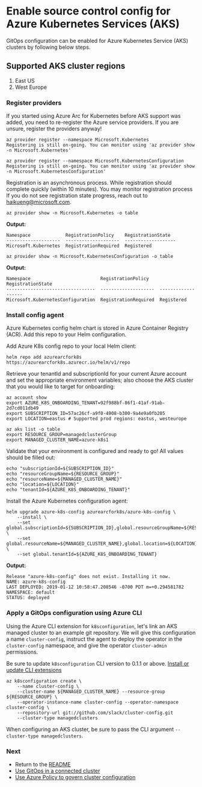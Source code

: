 # Enable source control config for Azure Kubernetes Services (AKS)

GitOps configuration can be enabled for Azure Kubernetes Service (AKS) clusters by following below steps.

## Supported AKS cluster regions

1. East US
2. West Europe

### Register providers

If you started using Azure Arc for Kubernetes before AKS support was added, you need to re-register the Azure service providers. If you are unsure, register the providers anyway!

```console
az provider register --namespace Microsoft.Kubernetes
Registering is still on-going. You can monitor using 'az provider show -n Microsoft.Kubernetes'

az provider register --namespace Microsoft.KubernetesConfiguration
Registering is still on-going. You can monitor using 'az provider show -n Microsoft.KubernetesConfiguration'
```

Registration is an asynchronous process. While registration should complete quickly (within 10 minutes). You may monitor registration process If you do not see registration state progress, reach out to <haikueng@microsoft.com>.

```console
az provider show -n Microsoft.Kubernetes -o table
```

**Output:**

```console
Namespace             RegistrationPolicy    RegistrationState
--------------------  --------------------  -------------------
Microsoft.Kubernetes  RegistrationRequired  Registered
```

```console
az provider show -n Microsoft.KubernetesConfiguration -o table
```

**Output:**

```console
Namespace                          RegistrationPolicy    RegistrationState
---------------------------------  --------------------  -------------------
Microsoft.KubernetesConfiguration  RegistrationRequired  Registered
```

### Install config agent

Azure Kubernetes config helm chart is stored in Azure Container Registry (ACR). Add this repo to your Helm configuration.

Add Azure K8s config repo to your local Helm client:

```console
helm repo add azurearcfork8s https://azurearcfork8s.azurecr.io/helm/v1/repo
```

Retrieve your tenantId and subscriptionId for your current Azure account and set the appropriate environment variables; also choose the AKS cluster that you would like to target for onboarding:

```console
az account show
export AZURE_K8S_ONBOARDING_TENANT=92f988bf-86f1-41af-91ab-2d7cd011db49
export SUBSCRIPTION_ID=57ac26cf-a9f0-4908-b300-9a4e9a0fb205
export LOCATION=eastus # Supported prod regions: eastus, westeurope

az aks list -o table
export RESOURCE_GROUP=managedclusterGroup
export MANAGED_CLUSTER_NAME=azure-k8s1
```

Validate that your environment is configured and ready to go! All values should be filled out:

```console
echo "subscriptionId=${SUBSCRIPTION_ID}"
echo "resourceGroupName=${RESOURCE_GROUP}"
echo "resourceName=${MANAGED_CLUSTER_NAME}"
echo "location=${LOCATION}"
echo "tenantId=${AZURE_K8S_ONBOARDING_TENANT}"
```

Install the Azure Kubernetes configuration agent:

```console
helm upgrade azure-k8s-config azurearcfork8s/azure-k8s-config \
    --install \
    --set global.subscriptionId=${SUBSCRIPTION_ID},global.resourceGroupName=${RESOURCE_GROUP} \
    --set global.resourceName=${MANAGED_CLUSTER_NAME},global.location=${LOCATION} \
    --set global.tenantId=${AZURE_K8S_ONBOARDING_TENANT}
```

**Output:**

```console
Release "azure-k8s-config" does not exist. Installing it now.
NAME: azure-k8s-config
LAST DEPLOYED: 2019-01-12 10:58:47.208546 -0700 PDT m=+0.294581782
NAMESPACE: default
STATUS: deployed
```

### Apply a GitOps configuration using Azure CLI

Using the Azure CLI extension for `k8sconfiguration`, let's link an AKS managed cluster to an example git repository. We will give this configuration a name `cluster-config`, instruct the agent to deploy the operator in the `cluster-config` namespace, and give the operator `cluster-admin` permissions.

Be sure to update `k8sconfiguration` CLI version to 0.1.1 or above. [Install or update CLI extensions](./01-install-cli-extension.md)

```console
az k8sconfiguration create \
    --name cluster-config \
    --cluster-name ${MANAGED_CLUSTER_NAME} --resource-group ${RESOURCE_GROUP} \
    --operator-instance-name cluster-config --operator-namespace cluster-config \
    --repository-url git://github.com/slack/cluster-config.git
    --cluster-type managedclusters
```

When configuring an AKS cluster, be sure to pass the CLI argument `--cluster-type managedclusters`.

### Next

* Return to the [README](../README.md)
* [Use GitOps in a connected cluster](./use-gitops-in-connected-cluster.md)
* [Use Azure Policy to govern cluster configuration](./use-azure-policy.md)
